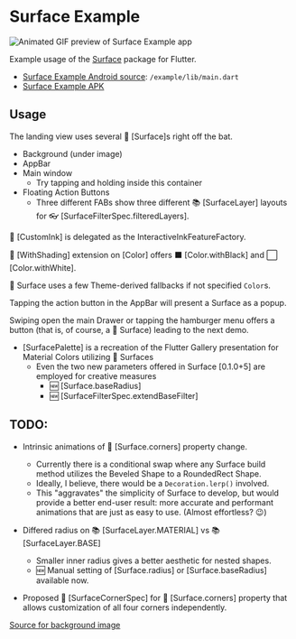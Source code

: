 # Surface Example

![Animated GIF preview of Surface Example app](https://github.com/Zabadam/surface/blob/main/doc/Surface-Example.gif?raw-true)

Example usage of the [Surface](https://github.com/Zabadam/surface) package for Flutter.
- [Surface Example Android source](https://github.com/Zabadam/surface/tree/main/example/lib/main.dart): `/example/lib/main.dart`
- [Surface Example APK](https://github.com/Zabadam/surface/tree/main/example/build/app/outputs/flutter-apk/app-release.apk)

## Usage

The landing view uses several 🌟 [Surface]s right off the bat.
- Background (under image)
- AppBar
- Main window
  - Try tapping and holding inside this container
- Floating Action Buttons
  - Three different FABs show three different 📚 [SurfaceLayer] layouts for 👓 [SurfaceFilterSpec.filteredLayers].

🏓 [CustomInk] is delegated as the InteractiveInkFeatureFactory.

🔦 [WithShading] extension on [Color] offers ⬛ [Color.withBlack] and ⬜ [Color.withWhite].

🌟 Surface uses a few Theme-derived fallbacks if not specified `Color`s.

Tapping the action button in the AppBar will present a Surface as a popup.

Swiping open the main Drawer or tapping the hamburger menu offers a button (that is, of course, a 🌟 Surface) leading to the next demo.
- [SurfacePalette] is a recreation of the Flutter Gallery presentation for Material Colors utilizing 🌟 Surfaces
  - Even the two new parameters offered in Surface [0.1.0+5] are employed for creative measures
    - 🆕 [Surface.baseRadius]
    - 🆕 [SurfaceFilterSpec.extendBaseFilter]


## TODO:

- Intrinsic animations of 📐 [Surface.corners] property change.
    - Currently there is a conditional swap where any Surface build method utilizes the Beveled Shape to a RoundedRect Shape.
    - Ideally, I believe, there would be a `Decoration.lerp()` involved.
    - This "aggravates" the simplicity of Surface to develop, but would provide a better end-user result:
      more accurate and performant animations that are just as easy to use. (Almost effortless? 😉)

- Differed radius on 📚 [SurfaceLayer.MATERIAL] vs 📚 [SurfaceLayer.BASE]
    - Smaller inner radius gives a better aesthetic for nested shapes.
    - 🆕 Manual setting of [Surface.radius] or [Surface.baseRadius] available now.

- Proposed 📐 [SurfaceCornerSpec] for 📐 [Surface.corners] property that allows customization
  of all four corners independently.

[Source for background image](https://apod.nasa.gov/apod/image/2102/rosette_goldman_2500.jpg "Don Goldman via NASA APOD")
